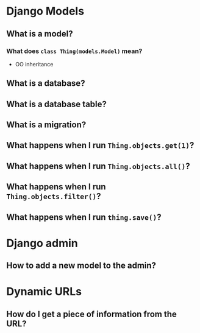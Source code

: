 # Django Models

## What is a model?

### What does `class Thing(models.Model)` mean?

- OO inheritance

## What is a database?

## What is a database table?

## What is a migration?

## What happens when I run `Thing.objects.get(1)`?

## What happens when I run `Thing.objects.all()`?

## What happens when I run `Thing.objects.filter()`?

## What happens when I run `thing.save()`?

# Django admin

## How to add a new model to the admin?

# Dynamic URLs

## How do I get a piece of information from the URL?
